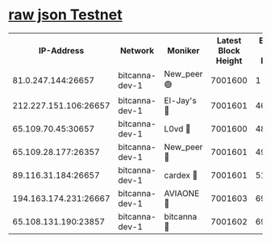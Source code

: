[raw json Testnet](https://rpc-check.bcat.stavr.tech/bcat/rpc-bcat-result.json)
=


<table><tr><th>IP-Address</th><th>Network</th><th>Moniker</th><th>Latest Block Height</th><th>Earliest Block Height</th><th>Catching Up</th><th>Tx Index</th><th>Voting Power</th><th>Scan Time</th></tr><tr><td>81.0.247.144:26657</td><td>bitcanna-dev-1</td><td>New_peer 🟢</td><td>7001600</td><td>1</td><td>False</td><td>on</td><td>0</td><td>2024-03-22T17:15:29.143409860UTC</td></tr><tr><td>212.227.151.106:26657</td><td>bitcanna-dev-1</td><td>El-Jay's 🔴</td><td>7001601</td><td>4670391</td><td>False</td><td>on</td><td>2218364</td><td>2024-03-22T17:15:35.840237701UTC</td></tr><tr><td>65.109.70.45:30657</td><td>bitcanna-dev-1</td><td>L0vd 🔴</td><td>7001600</td><td>4828155</td><td>False</td><td>on</td><td>308120</td><td>2024-03-22T17:15:29.443806670UTC</td></tr><tr><td>65.109.28.177:26357</td><td>bitcanna-dev-1</td><td>New_peer 🔴</td><td>7001601</td><td>4952911</td><td>False</td><td>on</td><td>2237167</td><td>2024-03-22T17:15:36.435593142UTC</td></tr><tr><td>89.116.31.184:26657</td><td>bitcanna-dev-1</td><td>cardex 🔴</td><td>7001601</td><td>5185001</td><td>False</td><td>on</td><td>1</td><td>2024-03-22T17:15:36.121229221UTC</td></tr><tr><td>194.163.174.231:26667</td><td>bitcanna-dev-1</td><td>AVIAONE 🔴</td><td>7001603</td><td>6990021</td><td>False</td><td>on</td><td>1949865</td><td>2024-03-22T17:15:43.143419575UTC</td></tr><tr><td>65.108.131.190:23857</td><td>bitcanna-dev-1</td><td>bitcanna 🔴</td><td>7001602</td><td>6997602</td><td>False</td><td>off</td><td>378646</td><td>2024-03-22T17:15:36.751295338UTC</td></tr></table>